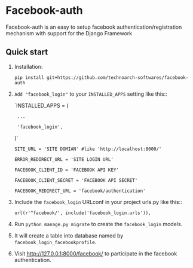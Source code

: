 # Facebook-auth
Facebook-auth is an easy to setup facebook authentication/registration
mechanism with support for the Django Framework

Quick start
-----------

1. Installation:

    `pip install git+https://github.com/technoarch-softwares/facebook-auth`

2. `Add "facebook_login"` to your `INSTALLED_APPS` setting like this::

    `INSTALLED_APPS = (

        ...

        'facebook_login',

    )`
    
    `SITE_URL = 'SITE DOMIAN' #like 'http://localhost:8000/'`
    
    `ERROR_REDIRECT_URL = 'SITE LOGIN URL'`
    
    `FACEBOOK_CLIENT_ID = 'FACEBOOK API KEY'`
    
    `FACEBOOK_CLIENT_SECRET = 'FACEBOOK API SECRET'`
    
    `FACEBOOK_REDIRECT_URL = 'facebook/authentication'`

3. Include the `facebook_login` URLconf in your project urls.py like this::

    `url(r'^facebook/', include('facebook_login.urls')),`

4. Run `python manage.py migrate` to create the `facebook_login` models.

5. It will create a table into database named by `facebook_login_facebookprofile`.

6. Visit http://127.0.0.1:8000/facebook/ to participate in the facebook authentication.

